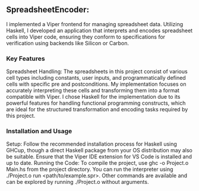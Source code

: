 ## SpreadsheetEncoder:
I implemented a Viper frontend for managing spreadsheet data. Utilizing Haskell, I developed an application that interprets and encodes spreadsheet cells into Viper code, ensuring they conform to specifications for verification using backends like Silicon or Carbon.

### Key Features
Spreadsheet Handling: The spreadsheets in this project consist of various cell types including constants, user inputs, and programmatically defined cells with specific pre and postconditions. My implementation focuses on accurately interpreting these cells and transforming them into a format compatible with Viper.
I chose Haskell for the implementation due to its powerful features for handling functional programming constructs, which are ideal for the structured transformation and encoding tasks required by this project.

### Installation and Usage
Setup: Follow the recommended installation process for Haskell using GHCup, though a direct Haskell package from your OS distribution may also be suitable. Ensure that the Viper IDE extension for VS Code is installed and up to date.
Running the Code: To compile the project, use ghc -o Project.o Main.hs from the project directory. You can run the interpreter using ./Project.o run <path/to/example.spr>. Other commands are available and can be explored by running ./Project.o without arguments.
